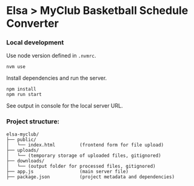 # Elsa > MyClub Basketball Schedule Converter

### Local development
Use node version defined in `.nvmrc`.

```
nvm use
```

Install dependencies and run the server.
```
npm install
npm run start
```
See output in console for the local server URL.
### Project structure:
```
elsa-myclub/
├── public/
│   └── index.html         (frontend form for file upload)
├── uploads/
│   └── (temporary storage of uploaded files, gitignored)
├── downloads/
│   └── (output folder for processed files, gitignored)
├── app.js                 (main server file)
├── package.json           (project metadata and dependencies)
```
